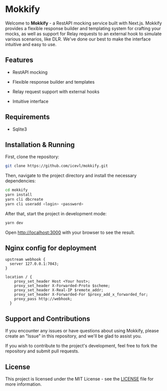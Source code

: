

# Mokkify

Welcome to **Mokkify** - a RestAPI mocking service built with Next.js. Mokkify provides a flexible response builder and templating system for crafting your mocks, as well as support for Relay requests to an external hook to simulate various scenarios, like DLR. We've done our best to make the interface intuitive and easy to use.

## Features

- RestAPI mocking

- Flexible response builder and templates

- Relay request support with external hooks

- Intuitive interface

## Requirements
- Sqlite3

## Installation & Running

First, clone the repository:

```bash
git clone https://github.com/icevl/mokkify.git
```

Then, navigate to the project directory and install the necessary dependencies:

```bash
cd mokkify
yarn install
yarn cli dbcreate
yarn cli useradd <login> <password>
```

After that, start the project in development mode:

```bash
yarn dev
```

Open [http://localhost:3000](http://localhost:3000) with your browser to see the result.


## Nginx config for deployment

```
upstream webhook {
  server 127.0.0.1:7043;
}

location / {
    proxy_set_header Host <Your host>;
    proxy_set_header X-Forwarded-Proto $scheme;
    proxy_set_header X-Real-IP $remote_addr;
    proxy_set_header X-Forwarded-For $proxy_add_x_forwarded_for;
    proxy_pass http://webhook;
  }
```

## Support and Contributions

If you encounter any issues or have questions about using Mokkify, please create an "Issue" in this repository, and we'll be glad to assist you.

If you wish to contribute to the project's development, feel free to fork the repository and submit pull requests.

## License

This project is licensed under the MIT License - see the [LICENSE](LICENSE) file for more information.

